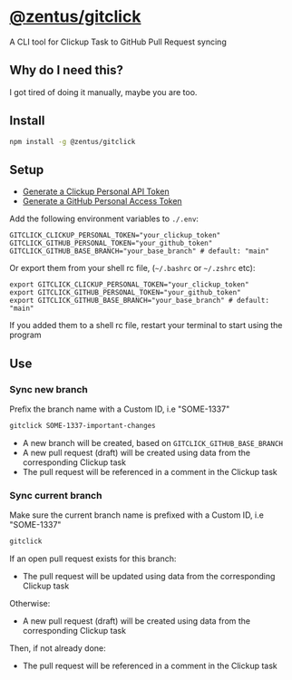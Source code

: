 # [@zentus/gitclick](https://github.com/zentus/gitclick)
A CLI tool for Clickup Task to GitHub Pull Request syncing

## Why do I need this?
I got tired of doing it manually, maybe you are too.

## Install
```bash
npm install -g @zentus/gitclick
```

## Setup
- [Generate a Clickup Personal API Token](https://clickup.com/api/developer-portal/authentication#generate-your-personal-api-token)
- [Generate a GitHub Personal Access Token](https://github.com/settings/tokens)

Add the following environment variables to `./.env`:
```
GITCLICK_CLICKUP_PERSONAL_TOKEN="your_clickup_token"
GITCLICK_GITHUB_PERSONAL_TOKEN="your_github_token"
GITCLICK_GITHUB_BASE_BRANCH="your_base_branch" # default: "main"
```

Or export them from your shell rc file, (`~/.bashrc` or `~/.zshrc` etc):
```
export GITCLICK_CLICKUP_PERSONAL_TOKEN="your_clickup_token"
export GITCLICK_GITHUB_PERSONAL_TOKEN="your_github_token"
export GITCLICK_GITHUB_BASE_BRANCH="your_base_branch" # default: "main"
```

If you added them to a shell rc file, restart your terminal to start using the program

## Use
### Sync new branch
Prefix the branch name with a Custom ID, i.e "SOME-1337"
```bash
gitclick SOME-1337-important-changes
```

- A new branch will be created, based on `GITCLICK_GITHUB_BASE_BRANCH`
- A new pull request (draft) will be created using data from the corresponding Clickup task
- The pull request will be referenced in a comment in the Clickup task

### Sync current branch
Make sure the current branch name is prefixed with a Custom ID, i.e "SOME-1337"
```bash
gitclick
```

If an open pull request exists for this branch:
- The pull request will be updated using data from the corresponding Clickup task
  
Otherwise:
- A new pull request (draft) will be created using data from the corresponding Clickup task

Then, if not already done:
- The pull request will be referenced in a comment in the Clickup task
